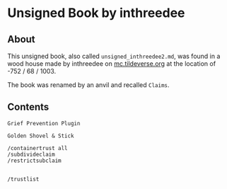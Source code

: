 # Unsigned Book by inthreedee

## About
This unsigned book, also called `unsigned_inthreedee2.md`, was found in a wood house made by inthreedee on [mc.tildeverse.org](https://mc.tildeverse.org) at the location of -752 / 68 / 1003.

The book was renamed by an anvil and recalled `Claims`.

## Contents
```
Grief Prevention Plugin

Golden Shovel & Stick

/containertrust all
/subdivideclaim
/restrictsubclaim


/trustlist
```